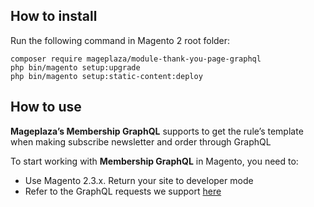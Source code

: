 
## How to install

Run the following command in Magento 2 root folder:

```
composer require mageplaza/module-thank-you-page-graphql
php bin/magento setup:upgrade
php bin/magento setup:static-content:deploy
```

## How to use

**Mageplaza’s Membership GraphQL** supports to get the rule’s template when making subscribe newsletter and order through GraphQL

To start working with **Membership GraphQL** in Magento, you need to:

- Use Magento 2.3.x. Return your site to developer mode
- Refer to the GraphQL requests we support <a href='https://documenter.getpostman.com/view/10589000/SzRuWrN4?version=latest' target='_blank' rel='nofollow'>here</a>
